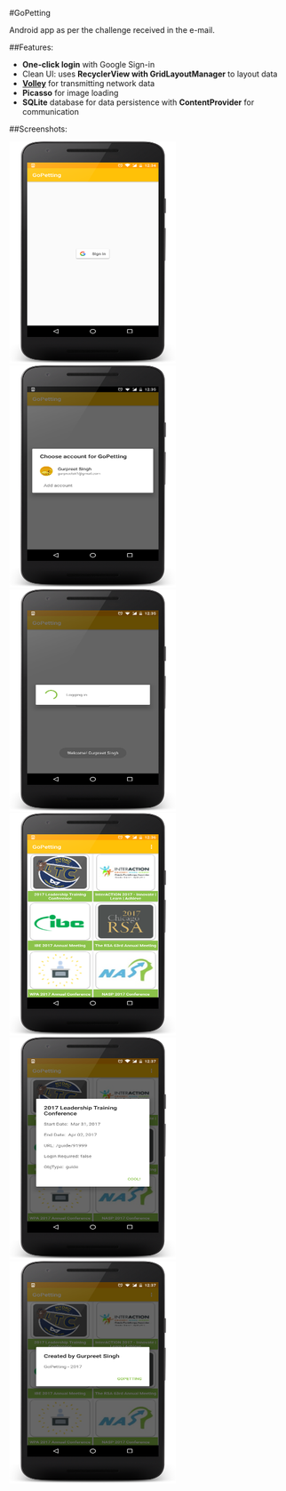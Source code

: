 #GoPetting

Android app as per the challenge received in the e-mail.


##Features:
- **One-click login** with Google Sign-in
- Clean UI: uses **RecyclerView with GridLayoutManager** to layout data
- [**Volley**](https://developer.android.com/training/volley/index.html) for transmitting network data
- **Picasso** for image loading
- **SQLite** database for data persistence with **ContentProvider** for communication


##Screenshots:
<div>
    <img src="screenshots/google_signin.png" height=400px width=300px>
    <img src="screenshots/select_account.png" height=400px width=300px>
    <img src="screenshots/logged_in.png" height=400px width=300px>
</div>
<div>
    <img src="screenshots/info.png" height=400px width=300px>
    <img src="screenshots/details.png" height=400px width=300px>
    <img src="screenshots/developer.png" height=400px width=300px>
</div>